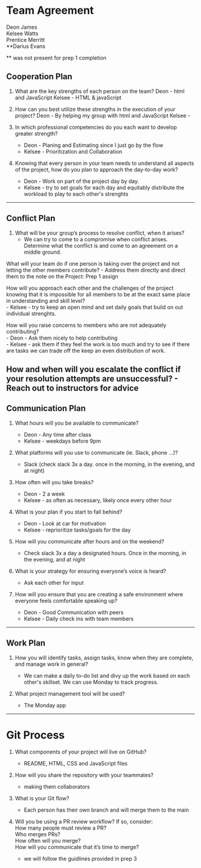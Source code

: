 # Team Agreement

Deon James  
Kelsee Watts  
Prentice Merritt  
**Darius Evans  

** was not present for prep 1 completion

## Cooperation Plan
1. What are the key strengths of each person on the team?
    Deon - html and JavaScript
    Kelsee - HTML & javaScript  

2. How can you best utilize these strengths in the execution of your project?
    Deon - By helping  my group with html and JavaScript
    Kelsee -   

3. In which professional competencies do you each want to develop greater strength?  
    - Deon - Planing and Estimating since I just go by the flow  
    - Kelsee - Prioritization and Collaboration  

4. Knowing that every person in your team needs to understand all aspects of the project, how do you plan to approach the day-to-day work?  
    - Deon - Work on part of the project day by day.  
    - Kelsee - try to set goals for each day and equitably distribute the workload to play to each other's strenghts
-----

##  Conflict Plan

1. What will be your group’s process to resolve conflict, when it arises? 
    - We can try to come to a compromise when conflict arises. Determine what the conflict is and come to an agreement on a middle ground.
    
What will your team do if one person is taking over the project and not letting the other members contribute?
    - Address them directly and direct them to the note on the Project: Prep 1 assign

How will you approach each other and the challenges of the project knowing that it is impossible for all members to be at the exact same place in understanding and skill level?  
    - Kelsee - try to keep an open mind and set daily goals that build on out individual strenghts.

How will you raise concerns to members who are not adequately contributing?  
    - Deon - Ask them nicely to help contributing  
    - Kelsee - ask them if they feel the work is too much and try to see if there are tasks we can trade off the keep an even distribution of work.

How and when will you escalate the conflict if your resolution attempts are unsuccessful?
    - Reach out to instructors for advice
-----

##  Communication Plan

1. What hours will you be available to communicate?  
    - Deon - Any time after class  
    - Kelsee - weekdays before 9pm

2. What platforms will you use to communicate (ie. Slack, phone …)?
    - Slack (check slack 3x a day. once in the morning, in the evening, and at night)

3. How often will you take breaks?  
    - Deon - 2 a week
    - Kelsee - as often as necessary, likely once every other hour 

4. What is your plan if you start to fall behind?
    - Deon - Look at car for motivation
    - Kelsee - reprioritize tasks/goals for the day 

5. How will you communicate after hours and on the weekend?
    - Check slack 3x a day a designated hours. Once in the morning, in the evening, and at night

6. What is your strategy for ensuring everyone’s voice is heard?
    - Ask each other for input

7. How will you ensure that you are creating a safe environment where everyone feels comfortable speaking up?
    - Deon - Good Communication with peers
    - Kelsee - Daily check ins with team members
-----

## Work Plan 
1. How you will identify tasks, assign tasks, know when they are complete, and manage work in general?
    - We can make a daily to-do list and divy up the work based on each other's skillset. We can use Monday to track progress.

2. What project management tool will be used?
    - The Monday app
-----

# Git Process

1. What components of your project will live on GitHub?
    - README, HTML, CSS and JavaScript files

2. How will you share the repository with your teammates?
    - making them collaborators

3. What is your Git flow? 
    - Each person has their own branch and will merge them to the main

4. Will you be using a PR review workflow? If so, consider:  
How many people must review a PR?  
Who merges PRs?  
How often will you merge?  
How will you communicate that it’s time to merge?  
    - we will follow the guidlines provided in prep 3

